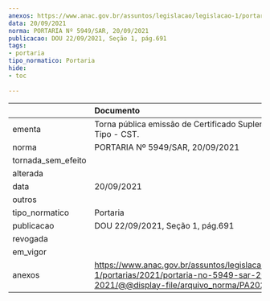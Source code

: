 ```yaml
---
anexos: https://www.anac.gov.br/assuntos/legislacao/legislacao-1/portarias/2021/portaria-no-5949-sar-20-09-2021/@@display-file/arquivo_norma/PA2021-5949.pdf
data: 20/09/2021
norma: PORTARIA Nº 5949/SAR, 20/09/2021
publicacao: DOU 22/09/2021, Seção 1, pág.691
tags:
- portaria
tipo_normatico: Portaria
hide: 
- toc 
 
---
```


|                    | Documento                                                                                                                                            |
|:-------------------|:-----------------------------------------------------------------------------------------------------------------------------------------------------|
| ementa             | Torna pública emissão de Certificado Suplementar de Tipo - CST.                                                                                      |
| norma              | PORTARIA Nº 5949/SAR, 20/09/2021                                                                                                                     |
| tornada_sem_efeito |                                                                                                                                                      |
| alterada           |                                                                                                                                                      |
| data               | 20/09/2021                                                                                                                                           |
| outros             |                                                                                                                                                      |
| tipo_normatico     | Portaria                                                                                                                                             |
| publicacao         | DOU 22/09/2021, Seção 1, pág.691                                                                                                                     |
| revogada           |                                                                                                                                                      |
| em_vigor           |                                                                                                                                                      |
| anexos             | https://www.anac.gov.br/assuntos/legislacao/legislacao-1/portarias/2021/portaria-no-5949-sar-20-09-2021/@@display-file/arquivo_norma/PA2021-5949.pdf |
